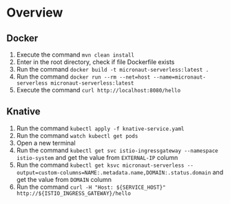 # Overview

## Docker

1. Execute the command `mvn clean install`
2. Enter in the root directory, check if file Dockerfile exists
3. Run the command `docker build -t micronaut-serverless:latest .`
4. Run the command `docker run --rm --net=host --name=micronaut-serverless micronaut-serverless:latest`
5. Execute the command `curl http://localhost:8080/hello`

## Knative

1. Run the command `kubectl apply -f knative-service.yaml`
2. Run the command `watch kubectl get pods`
3. Open a new terminal
4. Run the command `kubectl get svc istio-ingressgateway --namespace istio-system` and get the value from `EXTERNAL-IP` column
5. Run the command `kubectl get ksvc micronaut-serverless --output=custom-columns=NAME:.metadata.name,DOMAIN:.status.domain` and get the value from `DOMAIN` column
6. Run the command `curl -H "Host: ${SERVICE_HOST}" http://${ISTIO_INGRESS_GATEWAY}/hello`
